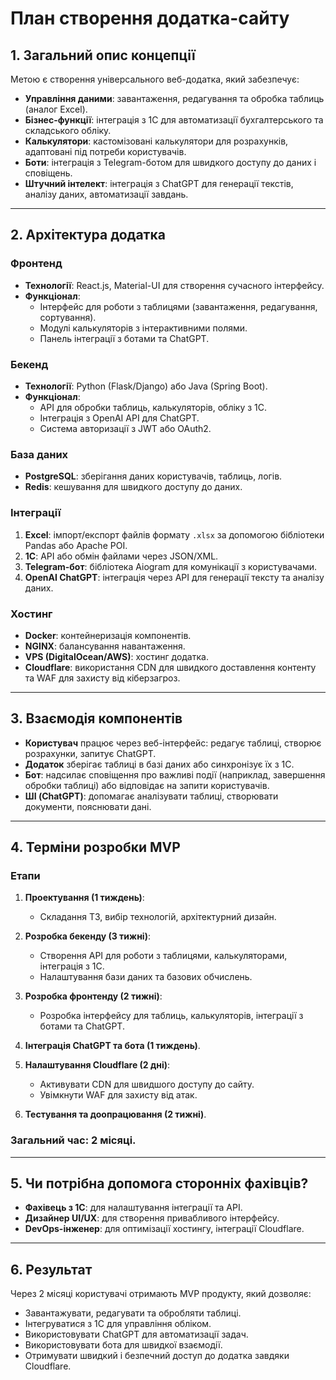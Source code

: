 # План створення додатка-сайту

## 1. Загальний опис концепції
Метою є створення універсального веб-додатка, який забезпечує:
- **Управління даними**: завантаження, редагування та обробка таблиць (аналог Excel).
- **Бізнес-функції**: інтеграція з 1С для автоматизації бухгалтерського та складського обліку.
- **Калькулятори**: кастомізовані калькулятори для розрахунків, адаптовані під потреби користувачів.
- **Боти**: інтеграція з Telegram-ботом для швидкого доступу до даних і сповіщень.
- **Штучний інтелект**: інтеграція з ChatGPT для генерації текстів, аналізу даних, автоматизації завдань.

---

## 2. Архітектура додатка

### **Фронтенд**
- **Технології**: React.js, Material-UI для створення сучасного інтерфейсу.
- **Функціонал**:
  - Інтерфейс для роботи з таблицями (завантаження, редагування, сортування).
  - Модулі калькуляторів з інтерактивними полями.
  - Панель інтеграції з ботами та ChatGPT.

### **Бекенд**
- **Технології**: Python (Flask/Django) або Java (Spring Boot).
- **Функціонал**:
  - API для обробки таблиць, калькуляторів, обліку з 1С.
  - Інтеграція з OpenAI API для ChatGPT.
  - Система авторизації з JWT або OAuth2.

### **База даних**
- **PostgreSQL**: зберігання даних користувачів, таблиць, логів.
- **Redis**: кешування для швидкого доступу до даних.

### **Інтеграції**
1. **Excel**: імпорт/експорт файлів формату `.xlsx` за допомогою бібліотеки Pandas або Apache POI.
2. **1С**: API або обмін файлами через JSON/XML.
3. **Telegram-бот**: бібліотека Aiogram для комунікації з користувачами.
4. **OpenAI ChatGPT**: інтеграція через API для генерації тексту та аналізу даних.

### **Хостинг**
- **Docker**: контейнеризація компонентів.
- **NGINX**: балансування навантаження.
- **VPS (DigitalOcean/AWS)**: хостинг додатка.
- **Cloudflare**: використання CDN для швидкого доставлення контенту та WAF для захисту від кіберзагроз.

---

## 3. Взаємодія компонентів
- **Користувач** працює через веб-інтерфейс: редагує таблиці, створює розрахунки, запитує ChatGPT.
- **Додаток** зберігає таблиці в базі даних або синхронізує їх з 1С.
- **Бот**: надсилає сповіщення про важливі події (наприклад, завершення обробки таблиці) або відповідає на запити користувачів.
- **ШІ (ChatGPT)**: допомагає аналізувати таблиці, створювати документи, пояснювати дані.

---

## 4. Терміни розробки MVP

### **Етапи**
1. **Проектування (1 тиждень)**:
   - Складання ТЗ, вибір технологій, архітектурний дизайн.

2. **Розробка бекенду (3 тижні)**:
   - Створення API для роботи з таблицями, калькуляторами, інтеграція з 1С.
   - Налаштування бази даних та базових обчислень.

3. **Розробка фронтенду (2 тижні)**:
   - Розробка інтерфейсу для таблиць, калькуляторів, інтеграції з ботами та ChatGPT.

4. **Інтеграція ChatGPT та бота (1 тиждень)**.

5. **Налаштування Cloudflare (2 дні)**:
   - Активувати CDN для швидшого доступу до сайту.
   - Увімкнути WAF для захисту від атак.

6. **Тестування та доопрацювання (2 тижні)**.

### **Загальний час**: 2 місяці.

---

## 5. Чи потрібна допомога сторонніх фахівців?
- **Фахівець з 1С**: для налаштування інтеграції та API.
- **Дизайнер UI/UX**: для створення привабливого інтерфейсу.
- **DevOps-інженер**: для оптимізації хостингу, інтеграції Cloudflare.

---

## 6. Результат
Через 2 місяці користувачі отримають MVP продукту, який дозволяє:
- Завантажувати, редагувати та обробляти таблиці.
- Інтегруватися з 1С для управління обліком.
- Використовувати ChatGPT для автоматизації задач.
- Використовувати бота для швидкої взаємодії.
- Отримувати швидкий і безпечний доступ до додатка завдяки Cloudflare.
